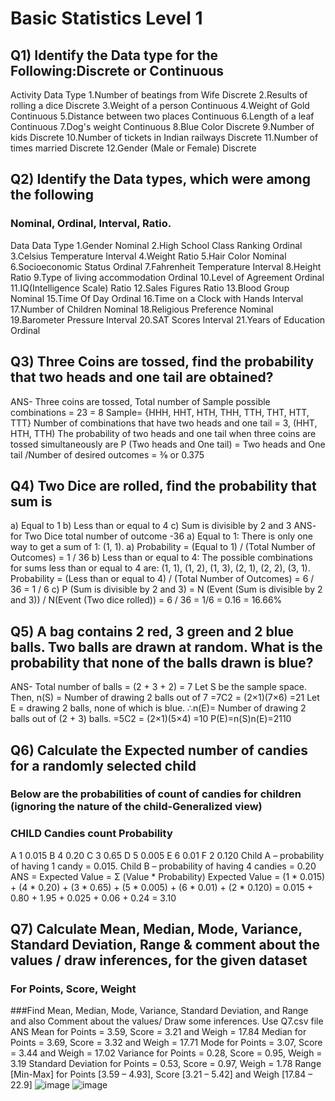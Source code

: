 # Basic Statistics Level 1

## Q1) Identify the Data type for the Following:Discrete or Continuous

Activity	                              Data Type
1.Number of beatings from Wife	        Discrete
2.Results of rolling a dice	            Discrete
3.Weight of a person	                  Continuous
4.Weight of Gold	                      Continuous
5.Distance between two places	          Continuous
6.Length of a leaf	                    Continuous
7.Dog's weight	                        Continuous
8.Blue Color	                          Discrete
9.Number of kids	                      Discrete
10.Number of tickets in Indian railways	Discrete
11.Number of times married	            Discrete
12.Gender (Male or Female)	            Discrete

## Q2) Identify the Data types, which were among the following
### Nominal, Ordinal, Interval, Ratio.

Data	                                       Data Type
1.Gender	                                   Nominal
2.High School Class Ranking	                 Ordinal
3.Celsius Temperature	                       Interval
4.Weight	                                   Ratio
5.Hair Color	                               Nominal
6.Socioeconomic Status	                     Ordinal
7.Fahrenheit Temperature	                   Interval
8.Height	                                   Ratio
9.Type of living accommodation	             Ordinal
10.Level of Agreement	                       Ordinal
11.IQ(Intelligence Scale)	                   Ratio
12.Sales Figures	                           Ratio
13.Blood Group	                             Nominal
15.Time Of Day	                             Ordinal
16.Time on a Clock with Hands	               Interval
17.Number of Children	                       Nominal
18.Religious Preference	                     Nominal
19.Barometer Pressure	                       Interval
20.SAT Scores	                               Interval
21.Years of Education	                       Ordinal

## Q3) Three Coins are tossed, find the probability that two heads and one tail are obtained?
ANS- Three coins are tossed,
Total number of Sample possible combinations = 23 = 8
Sample= {HHH, HHT, HTH, THH, TTH, THT, HTT, TTT}
Number of combinations that have two heads and one tail = 3, (HHT, HTH, TTH)
The probability of two heads and one tail when three coins are tossed simultaneously are
P (Two heads and One tail) = Two heads and One tail /Number of desired outcomes
= ⅜ or 0.375

## Q4)  Two Dice are rolled, find the probability that sum is
a)	Equal to 1
b)	Less than or equal to 4
c)	Sum is divisible by 2 and  3
ANS- for Two Dice total number of outcome -36
a) Equal to 1: There is only one way to get a sum of 1: (1, 1). 
a) Probability = (Equal to 1) / (Total Number of Outcomes) = 1 / 36
b) Less than or equal to 4: 
   The possible combinations for sums less than or equal to 4 are: (1, 1), (1, 2), (1, 3), (2, 1), (2, 2), (3, 1).
   Probability = (Less than or equal to 4) / (Total Number of Outcomes) = 6 / 36 = 1 / 6
c) P (Sum is divisible by 2 and 3) = N (Event (Sum is divisible by 2 and 3)) / N(Event (Two dice rolled)) = 6 / 36 = 1/6 = 0.16 = 16.66%

## Q5)  A bag contains 2 red, 3 green and 2 blue balls. Two balls are drawn at random. What is the probability that none of the balls drawn is blue?
ANS- Total number of balls = (2 + 3 + 2) = 7
Let S be the sample space.
Then, n(S) = Number of drawing 2 balls out of 7
=7C2 = (2×1)(7×6) =21
Let E = drawing 2 balls, none of which is blue.
∴n(E)= Number of drawing 2 balls out of (2 + 3) balls. =5C2 = (2×1)(5×4) =10
P(E)=n(S)n(E)=2110

## Q6) Calculate the Expected number of candies for a randomly selected child 
### Below are the probabilities of count of candies for children (ignoring the nature of the child-Generalized view)
### CHILD	Candies count	Probability
A	1	0.015
B	4	0.20
C	3	0.65
D	5	0.005
E	6	0.01
F	2	0.120
Child A – probability of having 1 candy = 0.015.
Child B – probability of having 4 candies = 0.20
ANS = Expected Value = Σ (Value * Probability)
Expected Value = (1 * 0.015) + (4 * 0.20) + (3 * 0.65) + (5 * 0.005) + (6 * 0.01) + (2 * 0.120) 
                         = 0.015 + 0.80 + 1.95 + 0.025 + 0.06 + 0.24
                         = 3.10

## Q7) Calculate Mean, Median, Mode, Variance, Standard Deviation, Range & comment about the values / draw inferences, for the given dataset
### For Points, Score, Weight
###Find Mean, Median, Mode, Variance, Standard Deviation, and Range and also Comment about the values/ Draw some inferences. 
Use Q7.csv file 
ANS 
Mean for Points = 3.59, Score = 3.21 and Weigh = 17.84
Median for Points = 3.69, Score = 3.32 and Weigh = 17.71
Mode for Points = 3.07, Score = 3.44 and Weigh = 17.02
Variance for Points = 0.28, Score = 0.95, Weigh = 3.19
Standard Deviation for Points = 0.53, Score = 0.97, Weigh = 1.78
Range [Min-Max] for Points [3.59 – 4.93], Score [3.21 – 5.42] and Weigh [17.84 – 22.9] 
![image](https://github.com/Bhagyashri2511/Assignment_Basic_Statistics_Level_1/assets/79988639/be97152f-20f3-4b38-8d16-1281b01102e3)
![image](https://github.com/Bhagyashri2511/Assignment_Basic_Statistics_Level_1/assets/79988639/c8b77f13-bda7-469e-9beb-4717ce52f40b)


                         





